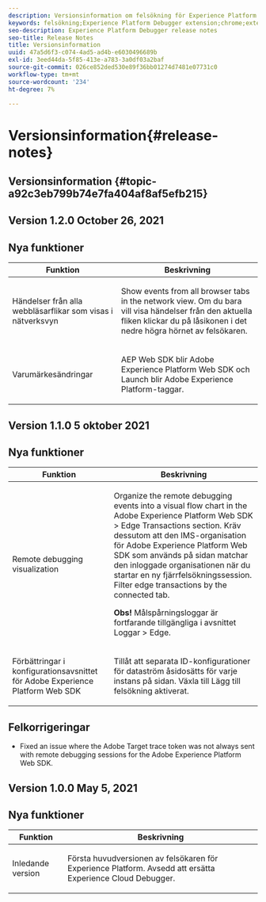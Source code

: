 ```yaml
---
description: Versionsinformation om felsökning för Experience Platform
keywords: felsökning;Experience Platform Debugger extension;chrome;extension;release notes
seo-description: Experience Platform Debugger release notes
seo-title: Release Notes
title: Versionsinformation
uuid: 47a5d6f3-c074-4ad5-ad4b-e6030496689b
exl-id: 3eed44da-5f85-413e-a783-3a0df03a2baf
source-git-commit: 026ce852ded530e89f36bb01274d7481e07731c0
workflow-type: tm+mt
source-wordcount: '234'
ht-degree: 7%

---
```


# Versionsinformation{#release-notes}

## Versionsinformation {#topic-a92c3eb799b74e7fa404af8af5efb215}

## Version 1.2.0 October 26, 2021

## Nya funktioner

<table id="table">
 <thead>
  <tr>
   <th colname="col1" class="entry"> Funktion </th>
   <th colname="col2" class="entry"> Beskrivning </th>
  </tr>
 </thead>
 <tbody>
  <tr>
   <td colname="col1"> <p> Händelser från alla webbläsarflikar som visas i nätverksvyn </p> </td>
   <td colname="col2"> <p> Show events from all browser tabs in the network view. Om du bara vill visa händelser från den aktuella fliken klickar du på låsikonen i det nedre högra hörnet av felsökaren.</p> </td>
  </tr>
  <tr>
   <td colname="col1"> <p> Varumärkesändringar </p> </td>
   <td colname="col2"> <p> AEP Web SDK blir Adobe Experience Platform Web SDK och Launch blir Adobe Experience Platform-taggar.</p> </td>
  </tr>
 </tbody>
</table>

## Version 1.1.0 5 oktober 2021

## Nya funktioner

<table id="table">
 <thead>
  <tr>
   <th colname="col1" class="entry"> Funktion </th>
   <th colname="col2" class="entry"> Beskrivning </th>
  </tr>
 </thead>
 <tbody>
  <tr>
   <td colname="col1"> <p> Remote debugging visualization </p> </td>
   <td colname="col2"> <p> Organize the remote debugging events into a visual flow chart in the Adobe Experience Platform Web SDK &gt; Edge Transactions section. Kräv dessutom att den IMS-organisation för Adobe Experience Platform Web SDK som används på sidan matchar den inloggade organisationen när du startar en ny fjärrfelsökningssession. Filter edge transactions by the connected tab.</p> <p> <b>Obs!</b> Målspårningsloggar är fortfarande tillgängliga i avsnittet Loggar &gt; Edge.</p> </td>
  </tr>
  <tr>
   <td colname="col1"> <p> Förbättringar i konfigurationsavsnittet för Adobe Experience Platform Web SDK </p> </td>
   <td colname="col2"> <p> Tillåt att separata ID-konfigurationer för dataström åsidosätts för varje instans på sidan. Växla till Lägg till felsökning aktiverat.</p> </td>
  </tr>
 </tbody>
</table>

## Felkorrigeringar

* Fixed an issue where the Adobe Target trace token was not always sent with remote debugging sessions for the Adobe Experience Platform Web SDK.

## Version 1.0.0 May 5, 2021

## Nya funktioner

<table id="table_7EFCAF456B14404FAF3715FC56519AAF">
 <thead>
  <tr>
   <th colname="col1" class="entry"> Funktion </th>
   <th colname="col2" class="entry"> Beskrivning </th>
  </tr>
 </thead>
 <tbody>
  <tr>
   <td colname="col1"> <p> Inledande version </p> </td>
   <td colname="col2"> <p> Första huvudversionen av felsökaren för Experience Platform. Avsedd att ersätta Experience Cloud Debugger. </p> </td>
  </tr>
 </tbody>
</table>

